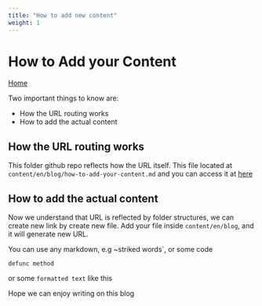 ```yaml
---
title: "How to add new content"
weight: 1
---
```


# How to Add your Content

[Home](https://heykabag.netlify.app)

Two important things to know are:

- How the URL routing works
- How to add the actual content

## How the URL routing works

This folder github repo reflects how the URL itself. This file located at `content/en/blog/how-to-add-your-content.md` and you can access it at [here](/en/blog/how-to-add-your-content/)

## How to add the actual content

Now we understand that URL is reflected by folder structures, we can create new link by create new file. Add your file inside `content/en/blog`, and it will generate new URL.

You can use any markdown, e.g ~striked words`, or some code

```
defunc method
```

or some `formatted text` like this

Hope we can enjoy writing on this blog
